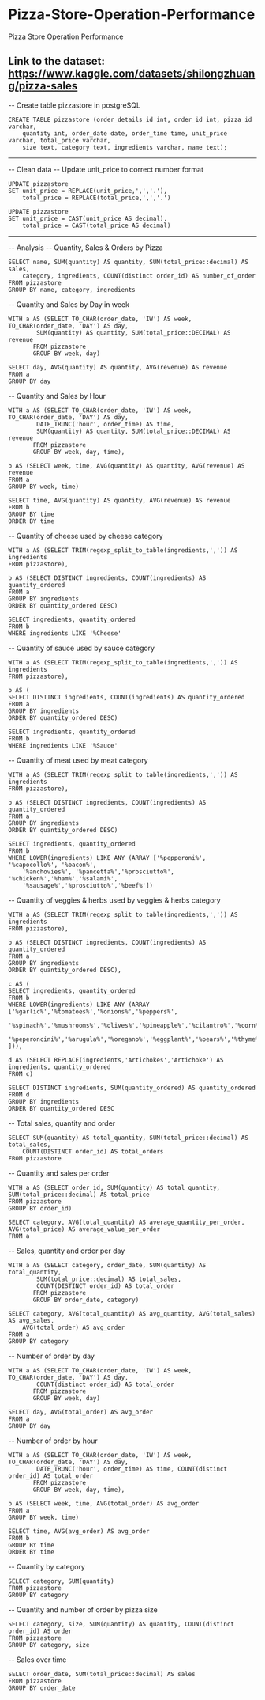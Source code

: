 # Pizza-Store-Operation-Performance
Pizza Store Operation Performance

Link to the dataset: https://www.kaggle.com/datasets/shilongzhuang/pizza-sales
------------------------------------------------------
-- Create table pizzastore in postgreSQL

	CREATE TABLE pizzastore (order_details_id int, order_id int, pizza_id varchar, 
		quantity int, order_date date, order_time time, unit_price varchar, total_price varchar,
		size text, category text, ingredients varchar, name text);
------------------------------------------------------
-- Clean data
-- Update unit_price to correct number format

	UPDATE pizzastore
	SET unit_price = REPLACE(unit_price,',','.'), 
		total_price = REPLACE(total_price,',','.')

	UPDATE pizzastore
	SET unit_price = CAST(unit_price AS decimal),
		total_price = CAST(total_price AS decimal)

-----------------------------------------------------
-- Analysis
-- Quantity, Sales & Orders by Pizza

	SELECT name, SUM(quantity) AS quantity, SUM(total_price::decimal) AS sales,
		category, ingredients, COUNT(distinct order_id) AS number_of_order
	FROM pizzastore
	GROUP BY name, category, ingredients

-- Quantity and Sales by Day in week

	WITH a AS (SELECT TO_CHAR(order_date, 'IW') AS week, TO_CHAR(order_date, 'DAY') AS day, 
			SUM(quantity) AS quantity, SUM(total_price::DECIMAL) AS revenue
		   FROM pizzastore
		   GROUP BY week, day)

	SELECT day, AVG(quantity) AS quantity, AVG(revenue) AS revenue
	FROM a
	GROUP BY day
 
-- Quantity and Sales by Hour

	WITH a AS (SELECT TO_CHAR(order_date, 'IW') AS week, TO_CHAR(order_date, 'DAY') AS day,
			DATE_TRUNC('hour', order_time) AS time,
			SUM(quantity) AS quantity, SUM(total_price::DECIMAL) AS revenue
		   FROM pizzastore
		   GROUP BY week, day, time),

	b AS (SELECT week, time, AVG(quantity) AS quantity, AVG(revenue) AS revenue
	FROM a
	GROUP BY week, time)

	SELECT time, AVG(quantity) AS quantity, AVG(revenue) AS revenue
	FROM b
	GROUP BY time
	ORDER BY time
 
-- Quantity of cheese used by cheese category 

	WITH a AS (SELECT TRIM(regexp_split_to_table(ingredients,',')) AS ingredients
	FROM pizzastore),

	b AS (SELECT DISTINCT ingredients, COUNT(ingredients) AS quantity_ordered
	FROM a
	GROUP BY ingredients
	ORDER BY quantity_ordered DESC)

	SELECT ingredients, quantity_ordered
	FROM b
	WHERE ingredients LIKE '%Cheese'

-- Quantity of sauce used by sauce category

	WITH a AS (SELECT TRIM(regexp_split_to_table(ingredients,',')) AS ingredients
	FROM pizzastore),

	b AS (
	SELECT DISTINCT ingredients, COUNT(ingredients) AS quantity_ordered
	FROM a
	GROUP BY ingredients
	ORDER BY quantity_ordered DESC)

	SELECT ingredients, quantity_ordered
	FROM b
	WHERE ingredients LIKE '%Sauce' 
 	
-- Quantity of meat used by meat category

	WITH a AS (SELECT TRIM(regexp_split_to_table(ingredients,',')) AS ingredients
	FROM pizzastore),

	b AS (SELECT DISTINCT ingredients, COUNT(ingredients) AS quantity_ordered
	FROM a
	GROUP BY ingredients
	ORDER BY quantity_ordered DESC)

	SELECT ingredients, quantity_ordered
	FROM b
	WHERE LOWER(ingredients) LIKE ANY (ARRAY ['%pepperoni%', '%capocollo%', '%bacon%', 
		'%anchovies%', '%pancetta%','%prosciutto%', '%chicken%','%ham%','%salami%', 
		'%sausage%','%prosciutto%','%beef%'])
  
-- Quantity of veggies & herbs used by veggies & herbs category

	WITH a AS (SELECT TRIM(regexp_split_to_table(ingredients,',')) AS ingredients
	FROM pizzastore),

	b AS (SELECT DISTINCT ingredients, COUNT(ingredients) AS quantity_ordered
	FROM a
	GROUP BY ingredients
	ORDER BY quantity_ordered DESC),

	c AS (
	SELECT ingredients, quantity_ordered
	FROM b
	WHERE LOWER(ingredients) LIKE ANY (ARRAY ['%garlic%','%tomatoes%','%onions%','%peppers%',
		'%spinach%','%mushrooms%','%olives%','%pineapple%','%cilantro%','%corn%','%zucchini%',
		'%peperoncini%','%arugula%','%oregano%','%eggplant%','%pears%','%thyme%','%artichoke%'
	])),

	d AS (SELECT REPLACE(ingredients,'Artichokes','Artichoke') AS ingredients, quantity_ordered
	FROM c)

	SELECT DISTINCT ingredients, SUM(quantity_ordered) AS quantity_ordered
	FROM d
	GROUP BY ingredients
	ORDER BY quantity_ordered DESC
 
-- Total sales, quantity and order

	SELECT SUM(quantity) AS total_quantity, SUM(total_price::decimal) AS total_sales, 
		COUNT(DISTINCT order_id) AS total_orders
	FROM pizzastore

-- Quantity and sales per order

	WITH a AS (SELECT order_id, SUM(quantity) AS total_quantity, SUM(total_price::decimal) AS total_price
	FROM pizzastore
	GROUP BY order_id)

	SELECT category, AVG(total_quantity) AS average_quantity_per_order, AVG(total_price) AS average_value_per_order
	FROM a
 
-- Sales, quantity and order per day

	WITH a AS (SELECT category, order_date, SUM(quantity) AS total_quantity, 
			SUM(total_price::decimal) AS total_sales, 
			COUNT(DISTINCT order_id) AS total_order
		   FROM pizzastore
		   GROUP BY order_date, category)

	SELECT category, AVG(total_quantity) AS avg_quantity, AVG(total_sales) AS avg_sales, 
		AVG(total_order) AS avg_order
	FROM a
	GROUP BY category
 
-- Number of order by day

	WITH a AS (SELECT TO_CHAR(order_date, 'IW') AS week, TO_CHAR(order_date, 'DAY') AS day, 
			COUNT(distinct order_id) AS total_order
		   FROM pizzastore
		   GROUP BY week, day)

	SELECT day, AVG(total_order) AS avg_order
	FROM a
	GROUP BY day
 
-- Number of order by hour

	WITH a AS (SELECT TO_CHAR(order_date, 'IW') AS week, TO_CHAR(order_date, 'DAY') AS day,
			DATE_TRUNC('hour', order_time) AS time, COUNT(distinct order_id) AS total_order
		   FROM pizzastore
		   GROUP BY week, day, time),

	b AS (SELECT week, time, AVG(total_order) AS avg_order
	FROM a
	GROUP BY week, time)

	SELECT time, AVG(avg_order) AS avg_order
	FROM b
	GROUP BY time
	ORDER BY time
 
-- Quantity by category

	SELECT category, SUM(quantity)
	FROM pizzastore
	GROUP BY category
 
-- Quantity and number of order by pizza size

	SELECT category, size, SUM(quantity) AS quantity, COUNT(distinct order_id) AS order
	FROM pizzastore
	GROUP BY category, size
 
-- Sales over time

	SELECT order_date, SUM(total_price::decimal) AS sales
	FROM pizzastore
	GROUP BY order_date
